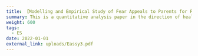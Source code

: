 ```yaml
---
title: 【Modelling and Empirical Study of Fear Appeals to Parents for Family Health Information Dissemination and Prevention - Based on an Extended Parallel Process Model】
summary: This is a quantitative analysis paper in the direction of health communication, a group coursework in a course called Psychology of Persuasion, and I was the second author in the writing of this article. In this paper, we use the extended parallel process model (EPPM) as a theoretical cornerstone to investigate whether fearful appeals affect parents' behaviour in disseminating family health information and prevention.
weight: 600
tags:
  - ES
date: 2022-01-01
external_link: uploads/Eassy3.pdf
---
```

